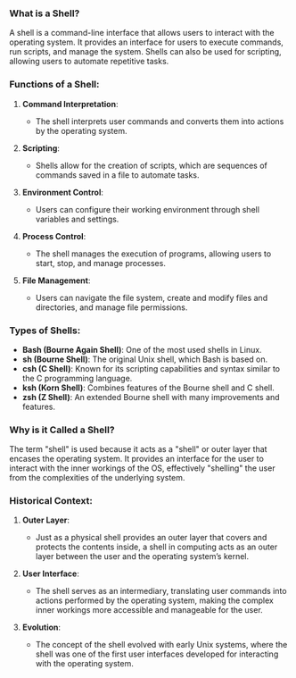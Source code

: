 ### What is a Shell?

A shell is a command-line interface that allows users to interact with the operating system. It provides an interface for users to execute commands, run scripts, and manage the system. Shells can also be used for scripting, allowing users to automate repetitive tasks.

### Functions of a Shell:

1. **Command Interpretation**:
   - The shell interprets user commands and converts them into actions by the operating system.

2. **Scripting**:
   - Shells allow for the creation of scripts, which are sequences of commands saved in a file to automate tasks.

3. **Environment Control**:
   - Users can configure their working environment through shell variables and settings.

4. **Process Control**:
   - The shell manages the execution of programs, allowing users to start, stop, and manage processes.

5. **File Management**:
   - Users can navigate the file system, create and modify files and directories, and manage file permissions.

### Types of Shells:

- **Bash (Bourne Again Shell)**: One of the most  used shells in Linux.
- **sh (Bourne Shell)**: The original Unix shell, which Bash is based on.
- **csh (C Shell)**: Known for its scripting capabilities and syntax similar to the C programming language.
- **ksh (Korn Shell)**: Combines features of the Bourne shell and C shell.
- **zsh (Z Shell)**: An extended Bourne shell with many improvements and features.

### Why is it Called a Shell?

The term "shell" is used because it acts as a "shell" or outer layer that encases the operating system. It provides an interface for the user to interact with the inner workings of the OS, effectively "shelling" the user from the complexities of the underlying system.

### Historical Context:

1. **Outer Layer**:
   - Just as a physical shell provides an outer layer that covers and protects the contents inside, a shell in computing acts as an outer layer between the user and the operating system’s kernel.

2. **User Interface**:
   - The shell serves as an intermediary, translating user commands into actions performed by the operating system, making the complex inner workings more accessible and manageable for the user.

3. **Evolution**:
   - The concept of the shell evolved with early Unix systems, where the shell was one of the first user interfaces developed for interacting with the operating system.
